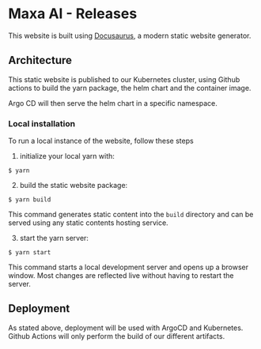 # Maxa AI - Releases

This website is built using [Docusaurus](https://docusaurus.io/), a modern static website generator.

## Architecture

This static website is published to our Kubernetes cluster, using Github actions to build the yarn package, the helm chart and the container image.

Argo CD will then serve the helm chart in a specific namespace.

### Local installation

To run a local instance of the website, follow these steps
1. initialize your local yarn with:
```
$ yarn
```

2. build the static website package:
```
$ yarn build
```
This command generates static content into the `build` directory and can be served using any static contents hosting
service.

3. start the yarn server:
```
$ yarn start
```

This command starts a local development server and opens up a browser window. Most changes are reflected live without
having to restart the server.

## Deployment

As stated above, deployment will be used with ArgoCD and Kubernetes. Github Actions will only perform the build of our different artifacts.

